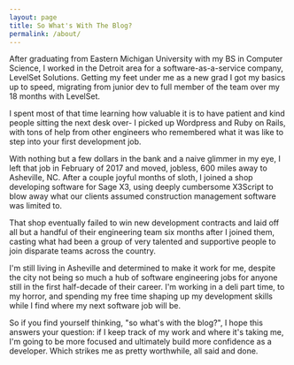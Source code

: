 ```yaml
---
layout: page
title: So What's With The Blog?
permalink: /about/
---
```


After graduating from Eastern Michigan University with my BS in Computer Science, I worked in the Detroit area for a software-as-a-service company, LevelSet Solutions. Getting my feet under me as a new grad I got my basics up to speed, migrating from junior dev to full member of the team over my 18 months with LevelSet. 

I spent most of that time learning how valuable it is to have patient and kind people sitting the next desk over- I picked up Wordpress and Ruby on Rails, with tons of help from other engineers who remembered what it was like to step into your first development job. 

With nothing but a few dollars in the bank and a naive glimmer in my eye, I left that job in February of 2017 and moved, jobless, 600 miles away to Asheville, NC. After a couple joyful months of sloth, I joined a shop developing software for Sage X3, using deeply cumbersome X3Script to blow away what our clients assumed construction management software was limited to. 

That shop eventually failed to win new development contracts and laid off all but a handful of their engineering team six months after I joined them, casting what had been a group of very talented and supportive people to join disparate teams across the country. 

I'm still living in Asheville and determined to make it work for me, despite the city not being so much a hub of software engineering jobs for anyone still in the first half-decade of their career. I'm working in a deli part time, to my horror, and spending my free time shaping up my development skills while I find where my next software job will be. 

So if you find yourself thinking, "so what's with the blog?", I hope this answers your question: if I keep track of my work and where it's taking me, I'm going to be more focused and ultimately build more confidence as a developer. Which strikes me as pretty worthwhile, all said and done.